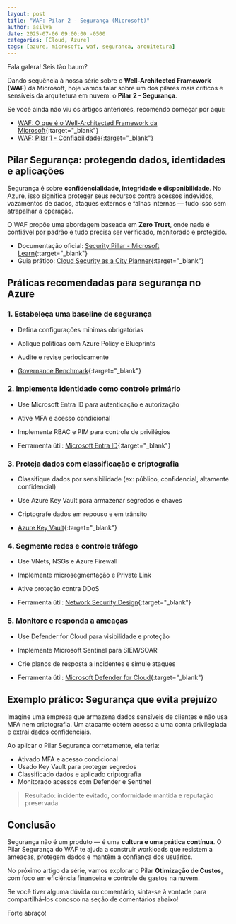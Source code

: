 ```yaml
---
layout: post
title: "WAF: Pilar 2 - Segurança (Microsoft)"
author: asilva
date: 2025-07-06 09:00:00 -0500
categories: [Cloud, Azure]
tags: [azure, microsoft, waf, seguranca, arquitetura]
---
```


Fala galera! Seis tão baum?

Dando sequência à nossa série sobre o **Well-Architected Framework (WAF)** da Microsoft, hoje vamos falar sobre um dos pilares mais críticos e sensíveis da arquitetura em nuvem: o **Pilar 2 - Segurança**.

Se você ainda não viu os artigos anteriores, recomendo começar por aqui:  

- [WAF: O que é o Well-Architected Framework da Microsoft](https://unicast.com.br/posts/waf-o-que-e-o-well-architected-framework-da-microsoft/){:target="_blank"} 
- [WAF: Pilar 1 - Confiabilidade](https://unicast.com.br/posts/waf-pilar-1-confiabilidade/){:target="_blank"}

## **Pilar Segurança: protegendo dados, identidades e aplicações**

Segurança é sobre **confidencialidade, integridade e disponibilidade**. No Azure, isso significa proteger seus recursos contra acessos indevidos, vazamentos de dados, ataques externos e falhas internas — tudo isso sem atrapalhar a operação.

O WAF propõe uma abordagem baseada em **Zero Trust**, onde nada é confiável por padrão e tudo precisa ser verificado, monitorado e protegido.

- Documentação oficial: [Security Pillar - Microsoft Learn](https://learn.microsoft.com/en-us/azure/well-architected/security/overview){:target="_blank"}  
- Guia prático: [Cloud Security as a City Planner](https://techcommunity.microsoft.com/blog/azureinfrastructureblog/cloud-security-as-a-city-planner-a-guide-to-azure-well-architected-framework%E2%80%99s-s/4382706){:target="_blank"}

## **Práticas recomendadas para segurança no Azure**

### 1. **Estabeleça uma baseline de segurança**

- Defina configurações mínimas obrigatórias
- Aplique políticas com Azure Policy e Blueprints
- Audite e revise periodicamente

- [Governance Benchmark](https://learn.microsoft.com/en-us/azure/cloud-adoption-framework/plan/governance-benchmark/){:target="_blank"}

### 2. **Implemente identidade como controle primário**

- Use Microsoft Entra ID para autenticação e autorização
- Ative MFA e acesso condicional
- Implemente RBAC e PIM para controle de privilégios

- Ferramenta útil: [Microsoft Entra ID](https://learn.microsoft.com/pt-br/entra/){:target="_blank"}

### 3. **Proteja dados com classificação e criptografia**

- Classifique dados por sensibilidade (ex: público, confidencial, altamente confidencial)
- Use Azure Key Vault para armazenar segredos e chaves
- Criptografe dados em repouso e em trânsito

- [Azure Key Vault](https://learn.microsoft.com/pt-br/azure/key-vault/general/overview){:target="_blank"}

### 4. **Segmente redes e controle tráfego**

- Use VNets, NSGs e Azure Firewall
- Implemente microsegmentação e Private Link
- Ative proteção contra DDoS

- Ferramenta útil: [Network Security Design](https://learn.microsoft.com/pt-br/azure/architecture/guide/security/security-start-here){:target="_blank"}

### 5. **Monitore e responda a ameaças**

- Use Defender for Cloud para visibilidade e proteção
- Implemente Microsoft Sentinel para SIEM/SOAR
- Crie planos de resposta a incidentes e simule ataques

- Ferramenta útil: [Microsoft Defender for Cloud](https://learn.microsoft.com/pt-br/azure/defender-for-cloud/){:target="_blank"}

## **Exemplo prático: Segurança que evita prejuízo**

Imagine uma empresa que armazena dados sensíveis de clientes e não usa MFA nem criptografia. Um atacante obtém acesso a uma conta privilegiada e extrai dados confidenciais.

Ao aplicar o Pilar Segurança corretamente, ela teria:

- Ativado MFA e acesso condicional
- Usado Key Vault para proteger segredos
- Classificado dados e aplicado criptografia
- Monitorado acessos com Defender e Sentinel

> Resultado: incidente evitado, conformidade mantida e reputação preservada

## **Conclusão**

Segurança não é um produto — é uma **cultura e uma prática contínua**. O Pilar Segurança do WAF te ajuda a construir workloads que resistem a ameaças, protegem dados e mantêm a confiança dos usuários.

No próximo artigo da série, vamos explorar o Pilar **Otimização de Custos**, com foco em eficiência financeira e controle de gastos na nuvem.

Se você tiver alguma dúvida ou comentário, sinta-se à vontade para compartilhá-los conosco na seção de comentários abaixo!

Forte abraço!  
